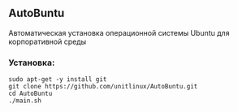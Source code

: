 ## AutoBuntu


Автоматическая установка операционной системы Ubuntu для корпоративной среды

### Установка:
```
sudo apt-get -y install git
git clone https://github.com/unitlinux/AutoBuntu.git
cd AutoBuntu
./main.sh
```
